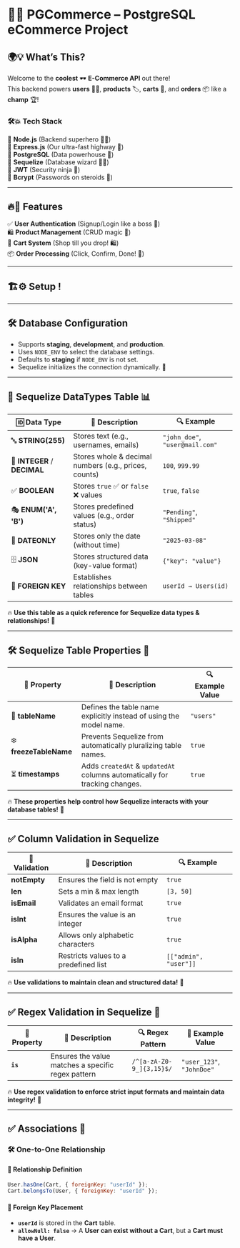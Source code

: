# 🌟✨ PGCommerce – PostgreSQL eCommerce Project

## 🌍💡 What’s This?

Welcome to the **coolest** 🕶️ **E-Commerce API** out there!  
This backend powers **users** 🧑‍💻, **products** 🏷️, **carts** 🛒, and **orders** 📦 like a **champ** 🏆!

### 🛠️💥 Tech Stack

🔹 **Node.js** (Backend superhero 🦸‍♂️)  
🔹 **Express.js** (Our ultra-fast highway 🚀)  
🔹 **PostgreSQL** (Data powerhouse 🐘)  
🔹 **Sequelize** (Database wizard 🧙‍♂️)  
🔹 **JWT** (Security ninja 🔐)  
🔹 **Bcrypt** (Passwords on steroids 💪)

---

## 🔥💨 Features

✅ **User Authentication** (Signup/Login like a boss 🔑)  
🛍️ **Product Management** (CRUD magic 📝)  
🛒 **Cart System** (Shop till you drop! 🛍️)  
📦 **Order Processing** (Click, Confirm, Done! 📜)

---

## 🏗️⚙️ Setup !



---

## 🛠 Database Configuration  

- Supports **staging**, **development**, and **production**.  
- Uses `NODE_ENV` to select the database settings.  
- Defaults to **staging** if `NODE_ENV` is not set.  
- Sequelize initializes the connection dynamically. 🚀

---

## 🚀 **Sequelize DataTypes Table** 📊

| **🆔 Data Type**             | **📌 Description**                                    | **🔍 Example**                  |
| ---------------------------- | ----------------------------------------------------- | ------------------------------- |
| 🔤 **STRING(255)**           | Stores text (e.g., usernames, emails)                 | `"john_doe"`, `"user@mail.com"` |
| 🔢 **INTEGER** / **DECIMAL** | Stores whole & decimal numbers (e.g., prices, counts) | `100`, `999.99`                 |
| ✅ **BOOLEAN**               | Stores `true` ✅ or `false` ❌ values                 | `true`, `false`                 |
| 🎭 **ENUM('A', 'B')**        | Stores predefined values (e.g., order status)         | `"Pending"`, `"Shipped"`        |
| 📅 **DATEONLY**              | Stores only the date (without time)                   | `"2025-03-08"`                  |
| 🗄 **JSON**                   | Stores structured data (key-value format)             | `{"key": "value"}`              |
| 🔗 **FOREIGN KEY**           | Establishes relationships between tables              | `userId → Users(id)`            |

🔥 **Use this table as a quick reference for Sequelize data types & relationships!** 🚀

---

## 🛠 **Sequelize Table Properties** 📌

| **🔧 Property**        | **📌 Description**                                                         | **🔍 Example Value** |
| ---------------------- | -------------------------------------------------------------------------- | -------------------- |
| 📄 **tableName**       | Defines the table name explicitly instead of using the model name.         | `"users"`            |
| ❄️ **freezeTableName** | Prevents Sequelize from automatically pluralizing table names.             | `true`               |
| ⏳ **timestamps**      | Adds `createdAt` & `updatedAt` columns automatically for tracking changes. | `true`               |

🔥 **These properties help control how Sequelize interacts with your database tables!** 🚀

---

## ✅ **Column Validation in Sequelize**

| **🔧 Validation** | **📌 Description**                    | **🔍 Example**        |
| ----------------- | ------------------------------------- | --------------------- |
| **notEmpty**      | Ensures the field is not empty        | `true`                |
| **len**           | Sets a min & max length               | `[3, 50]`             |
| **isEmail**       | Validates an email format             | `true`                |
| **isInt**         | Ensures the value is an integer       | `true`                |
| **isAlpha**       | Allows only alphabetic characters     | `true`                |
| **isIn**          | Restricts values to a predefined list | `[["admin", "user"]]` |

🔥 **Use validations to maintain clean and structured data!** 🚀

---

## ✅ **Regex Validation in Sequelize** 📌

| **🔧 Property** | **📌 Description**                                 | **🔍 Regex Pattern**     | **🔎 Example Value**      |
| --------------- | -------------------------------------------------- | ------------------------ | ------------------------- |
| **`is`**        | Ensures the value matches a specific regex pattern | `/^[a-zA-Z0-9_]{3,15}$/` | `"user_123"`, `"JohnDoe"` |

🔥 **Use regex validation to enforce strict input formats and maintain data integrity!** 🚀

---
## ✅ **Associations** 📌

### 🛠 **One-to-One Relationship**  

#### 🔹 **Relationship Definition**  
```js
User.hasOne(Cart, { foreignKey: "userId" });  
Cart.belongsTo(User, { foreignKey: "userId" });  
```

#### 🔹 **Foreign Key Placement**  
- **`userId`** is stored in the **Cart** table.  
- **`allowNull: false`** → A **User can exist without a Cart**, but a **Cart must have a User**.  




